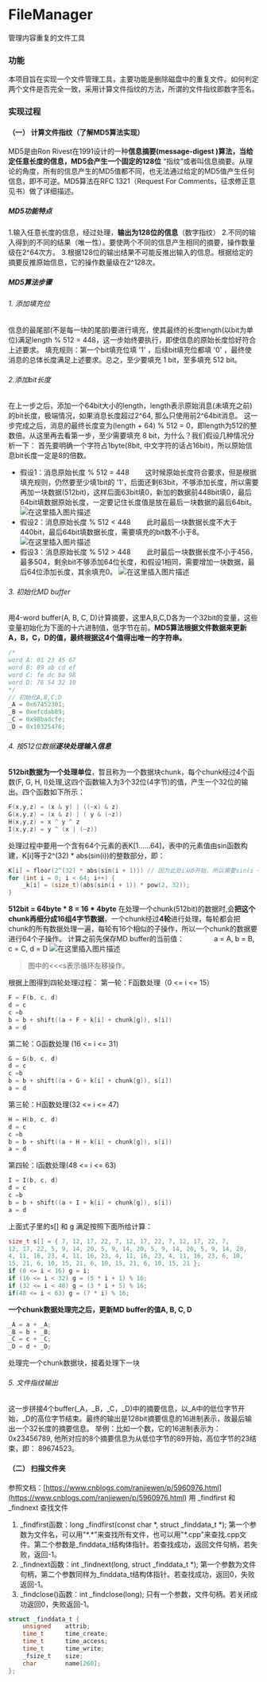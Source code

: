 # FileManager
管理内容重复的文件工具
### 功能
本项目旨在实现一个文件管理工具，主要功能是删除磁盘中的重复文件。如何判定两个文件是否完全一致，采用计算文件指纹的方法，所谓的文件指纹即数字签名。
### 实现过程
#### （一） 计算文件指纹（了解MD5算法实现）
MD5是由Ron Rivest在1991设计的一种**信息摘要(message-digest )**算法，当给定任意长度的信息，MD5会产生一个固定的**128位** “指纹”或者叫信息摘要。从理论的角度，所有的信息产生的MD5值都不同，也无法通过给定的MD5值产生任何信息，即不可逆。MD5算法在RFC 1321（Request For Comments，征求修正意见书）做了详细描述。
##### MD5功能特点
1.输入任意长度的信息，经过处理，**输出为128位的信息**（数字指纹）
2.不同的输入得到的不同的结果（唯一性）。要使两个不同的信息产生相同的摘要，操作数量级在2^64次方。
3.根据128位的输出结果不可能反推出输入的信息。根据给定的摘要反推原始信息，它的操作数量级在2^128次。
##### MD5算法步骤
###### 1. 添加填充位
信息的最尾部(不是每一块的尾部)要进行填充，使其最终的长度length(以bit为单位)满足length % 512 = 448，这一步始终要执行，即使信息的原始长度恰好符合上述要求。
填充规则：第一个bit填充位填 '1' ，后续bit填充位都填 '0' ，最终使消息的总体长度满足上述要求。总之，至少要填充 1 bit，至多填充 512 bit。
###### 2.添加bit长度
在上一步之后，添加一个64bit大小的length，length表示原始消息(未填充之前)的bit长度，极端情况，如果消息长度超过2^64, 那么只使用前2^64bit消息。
这一步完成之后，消息的最终长度变为(length + 64) % 512 = 0，即length为512的整数倍。从这里再去看第一步，至少需要填充 8 bit，为什么？我们假设几种情况分析一下：
首先要明确一个字符占1byte(8bit, 中文字符的话占16bit)，所以原始信息bit长度一定是8的倍数。
- 假设1：消息原始长度 % 512 = 448
&emsp;&emsp;这时候原始长度符合要求，但是根据填充规则，仍然要至少填1bit的 '1'，后面还剩63bit，不够添加长度，所以需要再加一块数据(512bit)，这样后面63bit填0，新加的数据前448bit填0，最后64bit填数据原始长度，一定要记住长度值是放在最后一块数据的最后64bit。
![在这里插入图片描述](https://img-blog.csdnimg.cn/20200220160958392.png?x-oss-process=image/watermark,type_ZmFuZ3poZW5naGVpdGk,shadow_10,text_aHR0cHM6Ly9ibG9nLmNzZG4ubmV0L3FxXzQzOTA5MTg0,size_16,color_FFFFFF,t_70)
- 假设2：消息原始长度 % 512 < 448
&emsp;&emsp;此时最后一块数据长度不大于440bit，最后64bit填数据长度，需要填充的bit数不小于8。
![在这里插入图片描述](https://img-blog.csdnimg.cn/20200220161058949.png)
- 假设3：消息原始长度 % 512 > 448
&emsp;&emsp;此时最后一块数据长度不小于456，最多504，剩余bit不够添加64位长度，和假设1相同，需要增加一块数据，最后64位添加长度，其余填充0。
![在这里插入图片描述](https://img-blog.csdnimg.cn/20200220161150891.png?x-oss-process=image/watermark,type_ZmFuZ3poZW5naGVpdGk,shadow_10,text_aHR0cHM6Ly9ibG9nLmNzZG4ubmV0L3FxXzQzOTA5MTg0,size_16,color_FFFFFF,t_70)
###### 3. 初始化MD buffer
用4-word buffer(A, B, C, D)计算摘要，这里A,B,C,D各为一个32bit的变量，这些变量初始化为下面的十六进制值，低字节在前。**MD5算法根据文件数据来更新A，B，C，D的值，最终根据这4个值得出唯一的字符串。**

```cpp
/*
word A: 01 23 45 67
word B: 89 ab cd ef
word C: fe dc ba 98
word D: 76 54 32 10
*/
// 初始化A,B,C,D
_A = 0x67452301;
_B = 0xefcdab89;
_C = 0x98badcfe;
_D = 0x10325476;
```
###### 4. 按512位数据**逐块处理输入信息**
**512bit数据为一个处理单位**，暂且称为一个数据块chunk，每个chunk经过4个函数(F, G, H, I)处理,这四个函数输入为3个32位(4字节)的值，产生一个32位的输出。四个函数如下所示：

```cpp
F(x,y,z) = (x & y) | ((~x) & z)
G(x,y,z) = (x & z) | ( y & (~z))
H(x,y,z) = x ^ y ^ z
I(x,y,z) = y ^ (x | (~z))
```
处理过程中要用一个含有64个元素的表K[1......64]，表中的元素值由sin函数构建，K[i]等于2^(32) * abs(sin(i))的整数部分，即：
```cpp
K[i] = floor(2^(32) * abs(sin(i + 1))) // 因为此处i从0开始，所以需要sin(i + 1)
for (int i = 0; i < 64; i++) {
	_k[i] = (size_t)(abs(sin(i + 1)) * pow(2, 32));
}
```
**512bit = 64byte * 8 = 16 * 4byte**
在处理一个chunk(512bit)的数据时,会**把这个chunk再细分成16组4字节数据**，一个chunk经过**4轮**进行处理，每轮都会把chunk的所有数据处理一遍，每轮有16个相似的子操作，所以一个chunk的数据要进行64个子操作。
计算之前先保存MD buffer的当前值：
&emsp;&emsp;&emsp;&emsp;a = A, b = B, c = C, d = D
![在这里插入图片描述](https://img-blog.csdnimg.cn/2020022016321095.png?x-oss-process=image/watermark,type_ZmFuZ3poZW5naGVpdGk,shadow_10,text_aHR0cHM6Ly9ibG9nLmNzZG4ubmV0L3FxXzQzOTA5MTg0,size_16,color_FFFFFF,t_70)

> 图中的<<<s表示循环左移操作。

根据上图得到四轮处理过程：
第一轮：F函数处理（0 <= i <= 15）

```cpp
F = F(b, c, d)
d = c
c =b
b = b + shift((a + F + k[i] + chunk[g]), s[i])
a = d
```
第二轮：G函数处理 (16 <= i <= 31)

```cpp
G = G(b, c, d)
d = c
c =b
b = b + shift((a + G + k[i] + chunk[g]), s[i])
a = d
```
第三轮：H函数处理(32 <= i <= 47)

```cpp
H = H(b, c, d)
d = c
c =b
b = b + shift((a + H + k[i] + chunk[g]), s[i])
a = d
```
第四轮：I函数处理(48 <= i <= 63)

```cpp
I = I(b, c, d)
d = c
c =b
b = b + shift((a + I + k[i] + chunk[g]), s[i])
a = d
```
上面式子里的s[] 和 g 满足按照下面所给计算：
```cpp
size_t s[] = { 7, 12, 17, 22, 7, 12, 17, 22, 7, 12, 17, 22, 7,
12, 17, 22, 5, 9, 14, 20, 5, 9, 14, 20, 5, 9, 14, 20, 5, 9, 14, 20,
4, 11, 16, 23, 4, 11, 16, 23, 4, 11, 16, 23, 4, 11, 16, 23, 6, 10,
15, 21, 6, 10, 15, 21, 6, 10, 15, 21, 6, 10, 15, 21 };
if (0 <= i < 16) g = i;
if (16 <= i < 32) g = (5 * i + 1) % 16;
if (32 <= i < 48) g = (3 * i + 5) % 16;
if(48 <= i < 63) g = (7 * i) % 16;
```
**一个chunk数据处理完之后，更新MD buffer的值A, B, C, D**

```cpp
_A = a + _A;
_B = b + _B;
_C = c + _C;
_D = d + _D;
```
处理完一个chunk数据块，接着处理下一块
###### 5. 文件指纹输出
这一步拼接4个buffer(_A，_B，_C，_D)中的摘要信息，以_A中的低位字节开始，_D的高位字节结束。最终的输出是128bit摘要信息的16进制表示，故最后输出一个32长度的摘要信息。
举例：比如一个数，它的16进制表示为： 0x23456789, 他所对应的8个摘要信息为从低位字节的89开始，高位字节的23结束，即： 89674523。
#### （二） 扫描文件夹
参照文档：[https://www.cnblogs.com/ranjiewen/p/5960976.html](https://www.cnblogs.com/ranjiewen/p/5960976.html)
用 _findfirst 和 _findnext 查找文件
 
1. _findfirst函数：long _findfirst(const char \*, struct _finddata_t \*);
第一个参数为文件名，可以用"\*.\*"来查找所有文件，也可以用"\*.cpp"来查找.cpp文件。第二个参数是_finddata_t结构体指针。若查找成功，返回文件句柄，若失败，返回-1。
2. _findnext函数：int _findnext(long, struct _finddata_t \*);
第一个参数为文件句柄，第二个参数同样为_finddata_t结构体指针。若查找成功，返回0，失败返回-1。
3. _findclose()函数：int _findclose(long);
只有一个参数，文件句柄。若关闭成功返回0，失败返回-1。

```cpp
struct _finddata_t {
    unsigned    attrib;
    time_t      time_create;   
    time_t      time_access;   
    time_t      time_write;
    _fsize_t    size;
    char        name[260];
};
```
